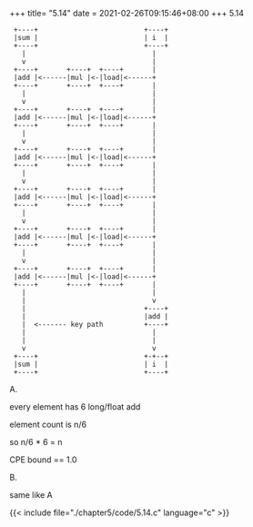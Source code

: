 +++
title= "5.14"
date = 2021-02-26T09:15:46+08:00
+++
5.14

     +----+                          +----+
     |sum |                          | i  |
     +----+                          +----+
       |                               |
       v                               |
     +----+       +----+  +----+       |
     |add |<------|mul |<-|load|<------+
     +----+       +----+  +----+       |
       |                               |
       v                               |
     +----+       +----+  +----+       |
     |add |<------|mul |<-|load|<------+
     +----+       +----+  +----+       |
       |                               |
       v                               |
     +----+       +----+  +----+       |
     |add |<------|mul |<-|load|<------+
     +----+       +----+  +----+       |
       |                               |
       v                               |
     +----+       +----+  +----+       |
     |add |<------|mul |<-|load|<------+
     +----+       +----+  +----+       |
       |                               |
       v                               |
     +----+       +----+  +----+       |
     |add |<------|mul |<-|load|<------+
     +----+       +----+  +----+       |
       |                               |
       v                               |
     +----+       +----+  +----+       |
     |add |<------|mul |<-|load|<------+
     +----+       +----+  +----+       |
       |                               |
       |                               v
       |                             +----+
       |                             |add |
       |  <------- key path          +----+
       |                               |
       |                               |
       v                               v
     +----+                          +-+--+
     |sum |                          | i  |
     +----+                          +----+

A.

every element has 6 long/float add

element count is n/6

so n/6 * 6 = n

CPE bound == 1.0

B.

same like A

{{< include file="./chapter5/code/5.14.c" language="c" >}}